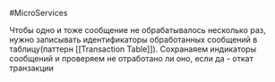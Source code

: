 #MicroServices 

Чтобы одно и тоже сообщение не обрабатывалось несколько раз, нужно записывать идентификаторы обработанных сообщений в таблицу(паттерн [[Transaction Table]]). Сохранаяем индикаторы сообщений и проверяем не отработано ли оно, если да - откат транзакции

